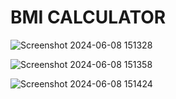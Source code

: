 # BMI CALCULATOR

![Screenshot 2024-06-08 151328](https://github.com/Sowmika-Arul/BMI-/assets/171491614/4baf2791-e8ec-4156-9f9c-c662bcc7bb8d)

![Screenshot 2024-06-08 151358](https://github.com/Sowmika-Arul/BMI-/assets/171491614/39ef6f98-fcc2-4b63-88a2-83a97d03ed87)

![Screenshot 2024-06-08 151424](https://github.com/Sowmika-Arul/BMI-/assets/171491614/b06ea13c-0648-4c95-a9c8-2cdfe092698d)

